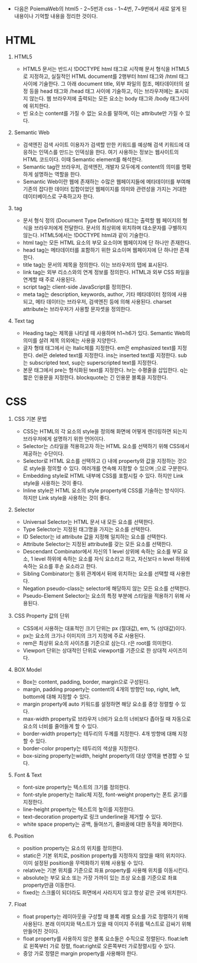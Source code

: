 * 다음은 PoiemaWeb의 html5 - 2~5번과 css - 1~4번, 7~9번에서 새로 알게 된 내용이나 기억할 내용을 정리한 것이다.

# HTML

1. HTML5
   - HTML5 문서는 반드시 !DOCTYPE html 태그로 시작해 문서 형식을 HTML5로 지정하고, 실질적인 HTML document를 2행부터 html 태그와 /html 태그 사이에 기술한다. 그 아래 document title, 외부 파일의 참조, 메타데이터의 설정 등을 head 태그와 /head 태그 사이에 기술하고, 이는 브라우저에는 표시되지 않는다. 웹 브라우저에 출력되는 모든 요소는 body 태그와 /body 태그사이에 위치한다.
   - 빈 요소는 content를 가질 수 없는 요소를 말하며, 이는 attribute만 가질 수 있다.

2. Semantic Web
   - 검색엔진 검색 사이트 이용자가 검색할 만한 키워드를 예상해 검색 키워드에 대응하는 인덱스를 만드는 인덱싱을 한다. 여기 사용하는 정보는 웹사이트의 HTML 코드이다. 이때 Semantic element를 해석한다.
   - Semantic tag란 브라우저, 검색엔진, 개발자 모두에게 content의 의미를 명확하게 설명하는 역할을 한다.
   - Semantic Web이란 웹에 존재하는 수많은 웹페이지들에 메타데이터를 부여해 기존의 잡다한 데이터 집합이었던 웹페이지를 의미와 관련성을 가지는 거대한 데이터베이스로 구축하고자 한다.

3. tag
   - 문서 형식 정의 (Document Type Definition) 태그는 출력할 웹 페이지의 형식을 브라우저에게 전달한다. 문서의 최상위에 위치하며 대소문자를 구별하지 않는다. HTML5에서는 !DOCTYPE html과 같이 기술한다.
   - html tag는 모든 HTML 요소의 부모 요소이며 웹페이지에 단 하나만 존재한다. 
   - head tag는 메타데이터를 포함하기 위한 요소이며 웹페이지에 단 하나만 존재한다.
   - title tag는 문서의 제목을 정의한다. 이는 브라우저의 탭에 표시된다.
   - link tag는 외부 리소스와의 연계 정보를 정의한다. HTML과 외부 CSS 파일을 연계할 때 주로 사용된다.
   - script tag는 client-side JavaScript를 정의한다.
   - meta tag는 description, keywords, author, 기타 메타데이터 정의에 사용되고, 메타 데이터는 브라우저, 검색엔진 등에 의해 사용된다. charset attribute는 브라우저가 사용할 문자셋을 정의한다.

4. Text tag
   - Heading tag는 제목을 나타낼 때 사용하며 h1~h6가 있다. Semantic Web의 의미를 살려 제목 의외에는 사용을 지양한다.
   - 글자 형태 태그에서 i는 Italic체를 지정한다. em은 emphasized text를 지정한다. del은 deleted text를 지정한다. ins는 inserted text를 지정한다. sub는 subscripted text, sup는 superscripted text를 지정한다.
   - 본문 태그에서 pre는 형식화된 text를 지정한다. hr는 수평줄을 삽입한다. q는 짧은 인용문을 지정한다. blockquote는 긴 인용문 블록을 지정한다.

# CSS

1. CSS 기본 문법
   - CSS는 HTML의 각 요소의 style을 정의해 화면에 어떻게 렌더링하면 되는지 브라우저에게 설명하기 위한 언어이다.
   - Selector는 스타일을 적용하고자 하는 HTML 요소를 선택하기 위해 CSS에서 제공하는 수단이다.
   - Selector로 HTML 요소를 선택하고 {} 내에 property와 값을 지정하는 것으로 style을 정의할 수 있다. 여러개를 연속해 지정할 수 있으며 ;으로 구분한다.
   - Embedding style로 HTML 내부에 CSS를 포함시킬 수 있다. 하지만 Link style을 사용하는 것이 좋다.
   - Inline style은 HTML 요소의 style property에 CSS를 기술하는 방식이다. 하지만 Link style을 사용하는 것이 좋다.

2. Selector
   - Universal Selector는 HTML 문서 내 모든 요소를 선택한다.
   - Type Selector는 지정된 태그명을 가지는 요소를 선택한다.
   - ID Selector는 id attribute 값을 지정해 일치하는 요소를 선택한다.
   - Attribute Selector는 지정된 attribute를 갖는 모든 요소를 선택한다.
   - Descendant Combinator에서 자신의 1 level 상위에 속하는 요소를 부모 요소, 1 level 하위에 속하는 요소를 자식 요소라고 하고, 자신보다 n level 하위에 속하는 요소를 후손 요소라고 한다.
   - Sibling Combinator는 동위 관계에서 뒤에 위치하는 요소를 선택할 때 사용한다.
   - Negation pseudo-class는 selector에 해당하지 않는 모든 요소를 선택한다.
   - Pseudo-Element Selector는 요소의 특정 부분에 스타일을 적용하기 위해 사용된다.

3. CSS Property 값의 단위
   - CSS에서 사용하는 대표적인 크기 단위는 px (절대값), em, % (상대값)이다.
   - px는 요소의 크기나 이미지의 크기 지정에 주로 사용된다.
   - rem은 최상위 요소의 사이즈를 기준으로 삼는다. r은 root를 의미한다.
   - Viewport 단위는 상대적인 단위로 viewport를 기준으로 한 상대적 사이즈이다.

4. BOX Model
   - Box는 content, padding, border, margin으로 구성된다.
   - margin, padding property는 content의 4개의 방향인 top, right, left, bottom에 대해 지정할 수 있다.
   - margin property에 auto 키워드를 설정하면 해당 요소를 중앙 정렬할 수 있다.
   - max-width property로 브라우저 너비가 요소의 너비보다 좁아질 때 자동으로 요소의 너비를 줄어들게 할 수 있다.
   - border-width property는 테두리의 두께를 지정한다. 4개 방향에 대해 지정할 수 있다.
   - border-color property는 테두리의 색상을 지정한다.
   - box-sizing property는width, height property의 대상 영역을 변경할 수 있다.

5. Font & Text
   - font-size property는 텍스트의 크기를 정의한다.
   - font-style property는 Italic체 지정, font-weight property는 폰트 굵기를 지정한다.
   - line-height property는 텍스트의 높이를 지정한다.
   - text-decoration property로 링크 underline을 제거할 수 있다.
   - white space property는 공백, 들여쓰기, 줄바꿈에 대한 동작을 제어한다.

6. Position
   - position property는 요소의 위치를 정의한다.
   - static은 기본 위치로, position property를 지정하지 않았을 때의 위치이다. 이미 설정된 position을 무력화하기 위해 사용될 수 있다.
   - relative는 기본 위치를 기준으로 좌표 property를 사용해 위치를 이동시킨다.
   - absolute는 부모 요소 또는 가장 가까이 있는 조상 요소를 기준으로 좌표 property만큼 이동한다.
   - fixed는 스크롤이 되더라도 화면에서 사라지지 않고 항상 같은 곳에 위치한다.

7. Float
   - float property는 레이아웃을 구성할 때 블록 레벨 요소를 가로 정렬하기 위해 사용된다. 본래 이미지와 텍스트가 있을 때 이미지 주위를 텍스트로 감싸기 위해 만들어진 것이다.
   - float property를 사용하지 않은 블록 요소들은 수직으로 정렬된다. float:left로 왼쪽부터 가로 정렬, float:right로 오른쪽부터 가로정렬시킬 수 있다.
   - 중앙 가로 정렬은 margin property를 사용해야 한다.